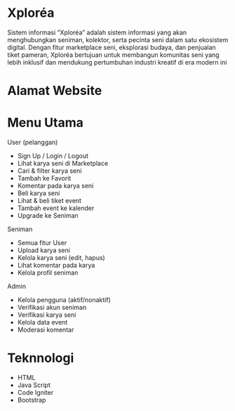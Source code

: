 # Xploréa
Sistem informasi “Xploréa” adalah sistem informasi yang akan menghubungkan seniman, kolektor, serta pecinta seni dalam satu ekosistem digital. Dengan fitur marketplace seni, eksplorasi budaya, dan penjualan tiket pameran, Xploréa bertujuan untuk membangun komunitas seni yang lebih inklusif dan mendukung pertumbuhan industri kreatif di era modern ini

# Alamat Website
# Menu Utama
User (pelanggan)
- Sign Up / Login / Logout
- Lihat karya seni di Marketplace
- Cari & filter karya seni
- Tambah ke Favorit
- Komentar pada karya seni
- Beli karya seni
- Lihat & beli tiket event
- Tambah event ke kalender
- Upgrade ke Seniman
  
Seniman
- Semua fitur User
- Upload karya seni
- Kelola karya seni (edit, hapus)
- Lihat komentar pada karya
- Kelola profil seniman

Admin
- Kelola pengguna (aktif/nonaktif)
- Verifikasi akun seniman
- Verifikasi karya seni
- Kelola data event
- Moderasi komentar

# Teknnologi
- HTML
- Java Script
- Code Igniter
- Bootstrap
